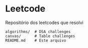# Leetcode

Repositório dos leetcodes que resolvi

```plaintext
algorithms/  # DSA challenges
canvas/      # Table challenges
README.md    # Este arquivo 
```